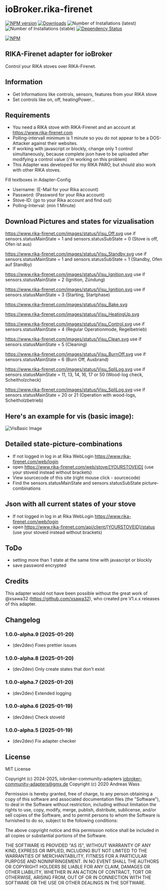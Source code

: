# ioBroker.rika-firenet

[![NPM version](http://img.shields.io/npm/v/iobroker.rika-firenet.svg)](https://www.npmjs.com/package/iobroker.rika-firenet)
[![Downloads](https://img.shields.io/npm/dm/iobroker.rika-firenet.svg)](https://www.npmjs.com/package/iobroker.rika-firenet)
![Number of Installations (latest)](http://iobroker.live/badges/rika-firenet-installed.svg)
![Number of Installations (stable)](http://iobroker.live/badges/rika-firenet-stable.svg)
[![Dependency Status](https://img.shields.io/david/xsawa32/iobroker.rika-firenet.svg)](https://david-dm.org/xsawa32/iobroker.rika-firenet)

[![NPM](https://nodei.co/npm/iobroker.rika-firenet.png?downloads=true)](https://nodei.co/npm/iobroker.rika-firenet/)

## RIKA-Firenet adapter for ioBroker

Control your RIKA stoves over RIKA-Firenet.

## Information
* Get Informations like controls, sensors, features from your RIKA stove
* Set controls like on, off, heatingPower...

## Requirements
* You need a RIKA stove with RIKA-Firenet and an account at https://www.rika-firenet.com
* Polling-intervall minimum is 1 minute so you do not appear to be a DOS-Attacker against their websites.
* If working with javascript or blockly, change only 1 control simultaneously, because complete json have to be uploaded after modifying a control value (i'm working on this problem)
* This Adapter was developed for my RIKA PARO, but should also work with other RIKA stoves.

Fill textboxes in Adapter-Config
* Username: (E-Mail for your Rika account)
* Password: (Password for your Rika account)
* Stove-ID: (go to your Rika account and find out)
* Polling-Interval: (min 1 Minute)

## Download Pictures and states for vizualisation
https://www.rika-firenet.com/images/status/Visu_Off.svg
use if sensors.statusMainState = 1 and sensors.statusSubState = 0 (Stove is off, Ofen ist aus)

https://www.rika-firenet.com/images/status/Visu_Standby.svg
use if sensors.statusMainState = 1 and sensors.statusSubState = 1 (Standby, Ofen auf Standby)

https://www.rika-firenet.com/images/status/Visu_Ignition.svg
use if sensors.statusMainState = 2 (Ignition, Zündung)

https://www.rika-firenet.com/images/status/Visu_Ignition.svg
use if sensors.statusMainState = 3 (Starting, Startphase)

https://www.rika-firenet.com/images/status/Visu_Bake.svg

https://www.rika-firenet.com/images/status/Visu_HeatingUp.svg

https://www.rika-firenet.com/images/status/Visu_Control.svg
use if sensors.statusMainState = 4 (Regular Operationmode, Regelbetrieb)

https://www.rika-firenet.com/images/status/Visu_Clean.svg
use if sensors.statusMainState = 5 (Cleaning)

https://www.rika-firenet.com/images/status/Visu_BurnOff.svg
use if sensors.statusMainState = 6 (Burn Off, Ausbrand)

https://www.rika-firenet.com/images/status/Visu_SpliLog.svg
use if sensors.statusMainState = 11, 13, 14, 16, 17 or 50 (Wood-log check, Scheitholzcheck)

https://www.rika-firenet.com/images/status/Visu_SpliLog.svg
use if sensors.statusMainState = 20 or 21 (Operation with wood-logs, Scheitholzbetrieb)

## Here's an example for vis (basic image):
![VisBasic Image](admin/visuexample.PNG)

## Detailed state-picture-combinations
* If not logged in log in at Rika WebLogin https://www.rika-firenet.com/web/login
* open https://www.rika-firenet.com/web/stove/[YOURSTOVEID] (use your stoveid instead without brackets)
* View sourcecode of this site (right mouse click - sourcecode)
* Find the sensors.statusMainState and sensors.statusSubState picture-combinations

## Json with all current states of your stove
* If not logged in log in at Rika WebLogin https://www.rika-firenet.com/web/login
* open https://www.rika-firenet.com/api/client/[YOURSTOVEID]/status (use your stoveid instead without brackets)

## ToDo
* setting more than 1 state at the same time with javascript or blockly
* save password encrypted

## Credits

This adapter would not have been possible without the great work of @xsawa32 (https://github.com/xsawa32), who created pre V1.x.x releases of this adapter.

## Changelog
<!--
	Placeholder for the next version (at the beginning of the line):
    ### **WORK IN PROGRESS**
-->
### 1.0.0-alpha.9 (2025-01-20)
* (dev2dev) Fixes prettier issues

### 1.0.0-alpha.8 (2025-01-20)
* (dev2dev) Only create states that don't exist

### 1.0.0-alpha.7 (2025-01-20)
* (dev2dev) Extended logging

### 1.0.0-alpha.6 (2025-01-19)
* (dev2dev) Check stoveId

### 1.0.0-alpha.5 (2025-01-19)
* (dev2dev) Fix adapter checker

## License
MIT License

Copyright (c) 2024-2025, iobroker-community-adapters <iobroker-community-adapters@gmx.de>
Copyright (c) 2020 Andreas Wass

Permission is hereby granted, free of charge, to any person obtaining a copy
of this software and associated documentation files (the "Software"), to deal
in the Software without restriction, including without limitation the rights
to use, copy, modify, merge, publish, distribute, sublicense, and/or sell
copies of the Software, and to permit persons to whom the Software is
furnished to do so, subject to the following conditions:

The above copyright notice and this permission notice shall be included in all
copies or substantial portions of the Software.

THE SOFTWARE IS PROVIDED "AS IS", WITHOUT WARRANTY OF ANY KIND, EXPRESS OR
IMPLIED, INCLUDING BUT NOT LIMITED TO THE WARRANTIES OF MERCHANTABILITY,
FITNESS FOR A PARTICULAR PURPOSE AND NONINFRINGEMENT. IN NO EVENT SHALL THE
AUTHORS OR COPYRIGHT HOLDERS BE LIABLE FOR ANY CLAIM, DAMAGES OR OTHER
LIABILITY, WHETHER IN AN ACTION OF CONTRACT, TORT OR OTHERWISE, ARISING FROM,
OUT OF OR IN CONNECTION WITH THE SOFTWARE OR THE USE OR OTHER DEALINGS IN THE
SOFTWARE.
